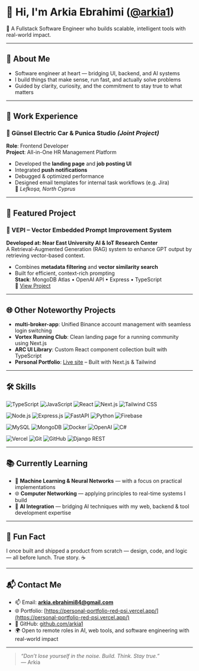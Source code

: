 # 👋 Hi, I'm Arkia Ebrahimi ([@arkia1](https://github.com/arkia1))

🎯 A Fullstack Software Engineer who builds scalable, intelligent tools with real-world impact.

---

## 🧠 About Me

- Software engineer at heart — bridging UI, backend, and AI systems  
- I build things that make sense, run fast, and actually solve problems  
- Guided by clarity, curiosity, and the commitment to stay true to what matters

---

## 💼 Work Experience

### 💼 Günsel Electric Car & Punica Studio *(Joint Project)*  
**Role**: Frontend Developer  
**Project**: All-in-One HR Management Platform  
- Developed the **landing page** and **job posting UI**  
- Integrated **push notifications**  
- Debugged & optimized performance  
- Designed email templates for internal task workflows (e.g. Jira)  
📍 *Lefkoşa, North Cyprus*

---

## 🚀 Featured Project

### 🧠 VEPI – Vector Embedded Prompt Improvement System  
**Developed at: Near East University AI & IoT Research Center**  
A Retrieval-Augmented Generation (RAG) system to enhance GPT output by retrieving vector-based context.  
- Combines **metadata filtering** and **vector similarity search**  
- Built for efficient, context-rich prompting  
**Stack**: MongoDB Atlas • OpenAI API • Express • TypeScript  
🔗 [View Project](https://github.com/arkia1/vepi)

---

## 🌐 Other Noteworthy Projects

- **multi-broker-app**: Unified Binance account management with seamless login switching  
- **Vortex Running Club**: Clean landing page for a running community using Next.js  
- **ARC UI Library**: Custom React component collection built with TypeScript  
- **Personal Portfolio**: [Live site](https://personal-portfolio-red-psi.vercel.app/) – Built with Next.js & Tailwind

---

## 🛠️ Skills

![TypeScript](https://img.shields.io/badge/TypeScript-007ACC?style=for-the-badge&logo=typescript&logoColor=white)
![JavaScript](https://img.shields.io/badge/JavaScript-F7DF1E?style=for-the-badge&logo=javascript&logoColor=black)
![React](https://img.shields.io/badge/React-61DAFB?style=for-the-badge&logo=react&logoColor=black)
![Next.js](https://img.shields.io/badge/Next.js-000000?style=for-the-badge&logo=next.js&logoColor=white)
![Tailwind CSS](https://img.shields.io/badge/Tailwind_CSS-38B2AC?style=for-the-badge&logo=tailwind-css&logoColor=white)

![Node.js](https://img.shields.io/badge/Node.js-339933?style=for-the-badge&logo=node.js&logoColor=white)
![Express.js](https://img.shields.io/badge/Express.js-000000?style=for-the-badge&logo=express&logoColor=white)
![FastAPI](https://img.shields.io/badge/FastAPI-009688?style=for-the-badge&logo=fastapi&logoColor=white)
![Python](https://img.shields.io/badge/Python-3776AB?style=for-the-badge&logo=python&logoColor=white)
![Firebase](https://img.shields.io/badge/Firebase-FFCA28?style=for-the-badge&logo=firebase&logoColor=black)

![MySQL](https://img.shields.io/badge/MySQL-4479A1?style=for-the-badge&logo=mysql&logoColor=white)
![MongoDB](https://img.shields.io/badge/MongoDB-47A248?style=for-the-badge&logo=mongodb&logoColor=white)
![Docker](https://img.shields.io/badge/Docker-2496ED?style=for-the-badge&logo=docker&logoColor=white)
![OpenAI](https://img.shields.io/badge/OpenAI-412991?style=for-the-badge&logo=openai&logoColor=white)
![C#](https://img.shields.io/badge/C%23-239120?style=for-the-badge&logo=c-sharp&logoColor=white)

![Vercel](https://img.shields.io/badge/Vercel-000000?style=for-the-badge&logo=vercel&logoColor=white)
![Git](https://img.shields.io/badge/Git-F05032?style=for-the-badge&logo=git&logoColor=white)
![GitHub](https://img.shields.io/badge/GitHub-181717?style=for-the-badge&logo=github&logoColor=white)
![Django REST](https://img.shields.io/badge/Django-092E20?style=for-the-badge&logo=django&logoColor=white)


---

## 📚 Currently Learning

- 🧠 **Machine Learning & Neural Networks** — with a focus on practical implementations  
- 🌐 **Computer Networking** — applying principles to real-time systems I build  
- 🤖 **AI Integration** — bridging AI techniques with my web, backend & tool development expertise

---

## 🤗 Fun Fact

I once built and shipped a product from scratch — design, code, and logic — all before lunch. True story. ☕️

---

## 📬 Contact Me

- 📫 Email: **arkia.ebrahimi84@gmail.com**  
- 🌐 Portfolio: [https://personal-portfolio-red-psi.vercel.app/](https://personal-portfolio-red-psi.vercel.app/)  
- 🧰 GitHub: [github.com/arkia1](https://github.com/arkia1)  
- 🌍 Open to remote roles in AI, web tools, and software engineering with real-world impact

---

> *“Don’t lose yourself in the noise. Build. Think. Stay true.”*  
— Arkia
